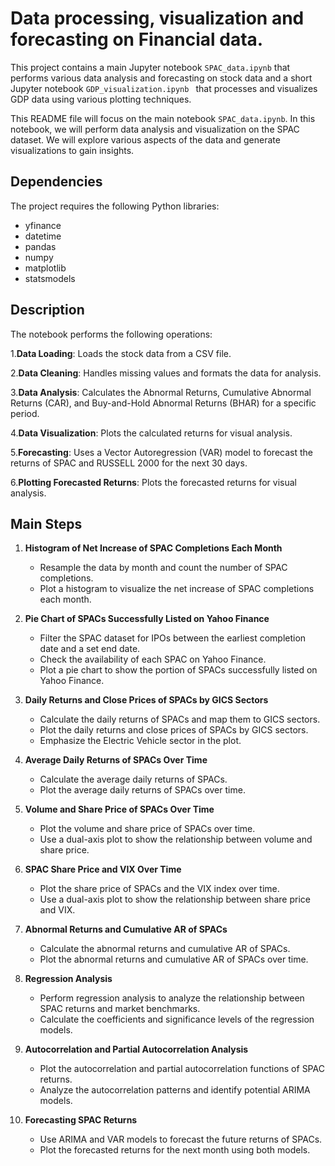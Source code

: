 # Data processing, visualization and forecasting on Financial data.

This project contains a main Jupyter notebook `SPAC_data.ipynb` that performs various data analysis and forecasting on stock data and a short Jupyter notebook `GDP_visualization.ipynb	` that processes and visualizes GDP data using various plotting techniques.

This README file will focus on the main notebook `SPAC_data.ipynb`. In this notebook, we will perform data analysis and visualization on the SPAC dataset. We will explore various aspects of the data and generate visualizations to gain insights.

## Dependencies

The project requires the following Python libraries:

- yfinance
- datetime
- pandas
- numpy
- matplotlib
- statsmodels

## Description

The notebook performs the following operations:

1.**Data Loading**: Loads the stock data from a CSV file.

2.**Data Cleaning**: Handles missing values and formats the data for analysis.

3.**Data Analysis**: Calculates the Abnormal Returns, Cumulative Abnormal Returns (CAR), and Buy-and-Hold Abnormal Returns (BHAR) for a specific period.

4.**Data Visualization**: Plots the calculated returns for visual analysis.

5.**Forecasting**: Uses a Vector Autoregression (VAR) model to forecast the returns of SPAC and RUSSELL 2000 for the next 30 days.

6.**Plotting Forecasted Returns**: Plots the forecasted returns for visual analysis.

## Main Steps

1. **Histogram of Net Increase of SPAC Completions Each Month**

   - Resample the data by month and count the number of SPAC completions.
   - Plot a histogram to visualize the net increase of SPAC completions each month.
2. **Pie Chart of SPACs Successfully Listed on Yahoo Finance**

   - Filter the SPAC dataset for IPOs between the earliest completion date and a set end date.
   - Check the availability of each SPAC on Yahoo Finance.
   - Plot a pie chart to show the portion of SPACs successfully listed on Yahoo Finance.
3. **Daily Returns and Close Prices of SPACs by GICS Sectors**

   - Calculate the daily returns of SPACs and map them to GICS sectors.
   - Plot the daily returns and close prices of SPACs by GICS sectors.
   - Emphasize the Electric Vehicle sector in the plot.
4. **Average Daily Returns of SPACs Over Time**

   - Calculate the average daily returns of SPACs.
   - Plot the average daily returns of SPACs over time.
5. **Volume and Share Price of SPACs Over Time**

   - Plot the volume and share price of SPACs over time.
   - Use a dual-axis plot to show the relationship between volume and share price.
6. **SPAC Share Price and VIX Over Time**

   - Plot the share price of SPACs and the VIX index over time.
   - Use a dual-axis plot to show the relationship between share price and VIX.
7. **Abnormal Returns and Cumulative AR of SPACs**

   - Calculate the abnormal returns and cumulative AR of SPACs.
   - Plot the abnormal returns and cumulative AR of SPACs over time.
8. **Regression Analysis**

   - Perform regression analysis to analyze the relationship between SPAC returns and market benchmarks.
   - Calculate the coefficients and significance levels of the regression models.
9. **Autocorrelation and Partial Autocorrelation Analysis**

   - Plot the autocorrelation and partial autocorrelation functions of SPAC returns.
   - Analyze the autocorrelation patterns and identify potential ARIMA models.
10. **Forecasting SPAC Returns**

    - Use ARIMA and VAR models to forecast the future returns of SPACs.
    - Plot the forecasted returns for the next month using both models.
